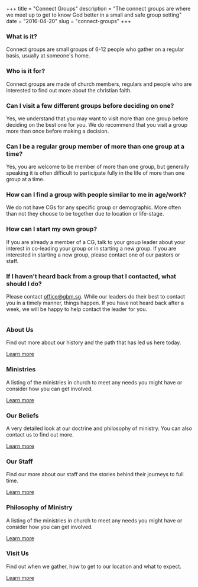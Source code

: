 +++
title = "Connect Groups"
description = "The connect groups are where we meet up to get to know God better in a small and safe group setting"
date = "2016-04-20"
slug = "connect-groups"
+++

### What is it?
Connect groups are small groups of 6-12 people who gather on a regular basis, usually at someone's home.

### Who is it for?
Connect groups are made of church members, regulars and people who are interested to find out more about the christian faith.

### Can I visit a few different groups before deciding on one?
Yes, we understand that you may want to visit more than one group before deciding on the best one for you. We do recommend that you visit a group more than once before making a decision.

### Can I be a regular group member of more than one group at a time?
Yes, you are welcome to be member of more than one group, but generally speaking it is often difficult to participate fully in the life of more than one group at a time.

### How can I find a group with people similar to me in age/work?
We do not have CGs for any specific group or demographic. More often than not they choose to be together due to location or life-stage.

### How can I start my own group?
If you are already a member of a CG, talk to your group leader about your interest in co-leading your group or in starting a new group. If you are interested in starting a new group, please contact one of our pastors or staff.

### If I haven't heard back from a group that I contacted, what should I do?
Please contact office@gbm.sg. While our leaders do their best to contact you in a timely manner, things happen. If you have not heard back after a week, we will be happy to help contact the leader for you.

<section class="features">
  <article>
    <a href="/about-us/" class="image"><img src="/images/footer-about-us.jpg" alt=""/></a>
    <h3 class="major">About Us</h3>
    <p>Find out more about our history and the path that has led us here today.</p>
    <a href="/about-us/" class="special">Learn more</a>
  </article>
  <article>
    <a href="/ministries/" class="image"><img src="/images/footer-ministries.jpg" alt=""/></a>
    <h3 class="major">Ministries</h3>
    <p>A listing of the ministries in church to meet any needs you might have or consider how you can get involved.</p>
    <a href="/ministries/" class="special">Learn more</a>
  </article>
  <article>
    <a href="/our-beliefs/" class="image"><img src="/images/footer-our-beliefs.jpg" alt=""/></a>
    <h3 class="major">Our Beliefs</h3>
    <p>A very detailed look at our doctrine and philosophy of ministry. You can also contact us to find out more.</p>
    <a href="/our-beliefs/" class="special">Learn more</a>
  </article>
  <article>
    <a href="/our-staff/" class="image"><img src="/images/footer-our-staff.jpg" alt=""/></a>
    <h3 class="major">Our Staff</h3>
    <p>Find our more about our staff and the stories behind their journeys to full time.</p>
    <a href="/our-staff/" class="special">Learn more</a>
  </article>
  <article>
    <a href="/philosophy-of-ministry/" class="image"><img src="/images/footer-philosophy-of-ministry.jpg" alt=""/></a>
    <h3 class="major">Philosophy of Ministry</h3>
    <p>A listing of the ministries in church to meet any needs you might have or consider how you can get involved.</p>
    <a href="/philosophy-of-ministry/" class="special">Learn more</a>
  </article>
  <article>
    <a href="/visit-us/" class="image"><img src="/images/footer-visit-us.jpg" alt=""/></a>
    <h3 class="major">Visit Us</h3>
    <p>Find out when we gather, how to get to our location and what to expect.</p>
    <a href="/visit-us/" class="special">Learn more</a>
  </article>
</section>
